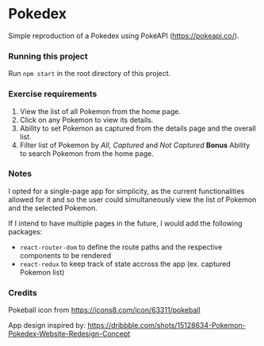 # Pokedex
Simple reproduction of a Pokedex using PokéAPI (https://pokeapi.co/).

### Running this project

Run `npm start` in the root directory of this project.

### Exercise requirements

1. View the list of all Pokemon from the home page.
2. Click on any Pokemon to view its details.
3. Ability to set Pokemon as captured from the details page and the overall list.
4. Filter list of Pokemon by *All*, *Captured* and *Not Captured*
**Bonus** Ability to search Pokemon from the home page.

### Notes

I opted for a single-page app for simplicity, as the current functionalities allowed for it and so the user could simultaneously view the list of Pokemon and the selected Pokemon.

If I intend to have multiple pages in the future, I would add the following packages:
- `react-router-dom` to define the route paths and the respective components to be rendered
- `react-redux` to keep track of state accross the app (ex. captured Pokemon list)

### Credits

Pokeball icon from https://icons8.com/icon/63311/pokeball

App design inspired by:
    https://dribbble.com/shots/15128634-Pokemon-Pokedex-Website-Redesign-Concept